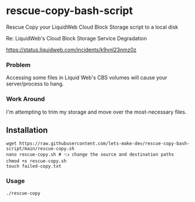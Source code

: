 # rescue-copy-bash-script
Rescue Copy your LiquidWeb Cloud Block Storage script to a local disk

Re: LiquidWeb's Cloud Block Storage Service Degradation

https://status.liquidweb.com/incidents/k9vnl23nmz0z

### Problem

Accessing some files in Liquid Web's CBS volumes will cause your server/process to hang.

### Work Around

I'm attempting to trim my storage and move over the most-necessary files.

## Installation

```
wget https://raw.githubusercontent.com/lets-make-dev/rescue-copy-bash-script/main/rescue-copy.sh
nano rescue-copy.sh # 👈 change the source and destination paths
chmod +x rescue-copy.sh
touch failed-copy.txt
```

### Usage

```
./rescue-copy
```
